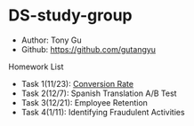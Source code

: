 # DS-study-group

- Author: Tony Gu
- Github: https://github.com/gutangyu

Homework List
- Task 1(11/23): [Conversion Rate](./Conversion_Rate)
- Task 2(12/7): Spanish Translation A/B Test
- Task 3(12/21): Employee Retention
- Task 4(1/11): Identifying Fraudulent Activities
